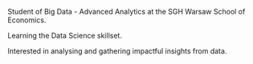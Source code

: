 Student of Big Data - Advanced Analytics at the SGH Warsaw School of Economics.

Learning the Data Science skillset.

Interested in analysing and gathering impactful insights from data.


<!---
makslesz/makslesz is a ✨ special ✨ repository because its `README.md` (this file) appears on your GitHub profile.
You can click the Preview link to take a look at your changes.
--->
